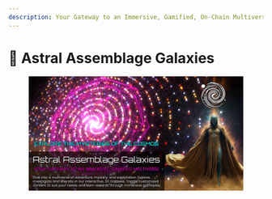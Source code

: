 ```yaml
---
description: Your Gateway to an Immersive, Gamified, On-Chain Multiverse
---
```


# 💫 Astral Assemblage Galaxies

<figure><img src=".gitbook/assets/og-image-aagalaxies.jpg" alt=""><figcaption></figcaption></figure>
